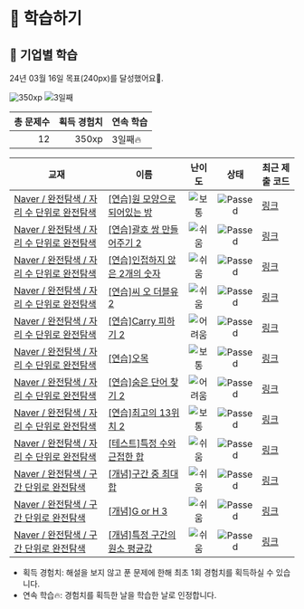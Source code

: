 # 📖 학습하기

## 🚀 기업별 학습
24년 03월 16일 목표(240px)를 달성했어요🥳.

![350xp](https://img.shields.io/badge/EXP-350xp-%235cb85c.svg?for-the-badge)
![3일째](https://img.shields.io/badge/연속학습-3일째-%23E34F26.svg?for-the-badge)

|총 문제수|획득 경험치|연속 학습|
|---:|---:|---|
12|350xp|3일째🔥|

|교재|이름|난이도|상태|최근 제출 코드|
|---|---|:---:|:---:|---|
|[Naver / 완전탐색 / 자리 수 단위로 완전탐색](https://www.codetree.ai/missions?missionId=14)|[[연습]원 모양으로 되어있는 방](https://www.codetree.ai/missions/14/problems/a-room-in-a-circle)|![보통][medium]|![Passed][passed]|[링크](https://github.com/ryulkim/codetree-TILs/blob/main/240316/%EC%9B%90%20%EB%AA%A8%EC%96%91%EC%9C%BC%EB%A1%9C%20%EB%90%98%EC%96%B4%EC%9E%88%EB%8A%94%20%EB%B0%A9/a-room-in-a-circle.cpp)|
|[Naver / 완전탐색 / 자리 수 단위로 완전탐색](https://www.codetree.ai/missions?missionId=14)|[[연습]괄호 쌍 만들어주기 2](https://www.codetree.ai/missions/14/problems/pair-parentheses-2)|![쉬움][easy]|![Passed][passed]|[링크](https://github.com/ryulkim/codetree-TILs/blob/main/240316/%EA%B4%84%ED%98%B8%20%EC%8C%8D%20%EB%A7%8C%EB%93%A4%EC%96%B4%EC%A3%BC%EA%B8%B0%202/pair-parentheses-2.cpp)|
|[Naver / 완전탐색 / 자리 수 단위로 완전탐색](https://www.codetree.ai/missions?missionId=14)|[[연습]인접하지 않은 2개의 숫자](https://www.codetree.ai/missions/14/problems/two-non-adjacent-numbers)|![쉬움][easy]|![Passed][passed]|[링크](https://github.com/ryulkim/codetree-TILs/blob/main/240316/%EC%9D%B8%EC%A0%91%ED%95%98%EC%A7%80%20%EC%95%8A%EC%9D%80%202%EA%B0%9C%EC%9D%98%20%EC%88%AB%EC%9E%90/two-non-adjacent-numbers.cpp)|
|[Naver / 완전탐색 / 자리 수 단위로 완전탐색](https://www.codetree.ai/missions?missionId=14)|[[연습]씨 오 더블유 2](https://www.codetree.ai/missions/14/problems/c-o-w-2)|![쉬움][easy]|![Passed][passed]|[링크](https://github.com/ryulkim/codetree-TILs/blob/main/240316/%EC%94%A8%20%EC%98%A4%20%EB%8D%94%EB%B8%94%EC%9C%A0%202/c-o-w-2.cpp)|
|[Naver / 완전탐색 / 자리 수 단위로 완전탐색](https://www.codetree.ai/missions?missionId=14)|[[연습]Carry 피하기 2](https://www.codetree.ai/missions/14/problems/escaping-carry-2)|![어려움][hard]|![Passed][passed]|[링크](https://github.com/ryulkim/codetree-TILs/blob/main/240316/Carry%20%ED%94%BC%ED%95%98%EA%B8%B0%202/escaping-carry-2.cpp)|
|[Naver / 완전탐색 / 자리 수 단위로 완전탐색](https://www.codetree.ai/missions?missionId=14)|[[연습]오목](https://www.codetree.ai/missions/14/problems/O-mok)|![보통][medium]|![Passed][passed]|[링크](https://github.com/ryulkim/codetree-TILs/blob/main/240316/%EC%98%A4%EB%AA%A9/O-mok.cpp)|
|[Naver / 완전탐색 / 자리 수 단위로 완전탐색](https://www.codetree.ai/missions?missionId=14)|[[연습]숨은 단어 찾기 2](https://www.codetree.ai/missions/14/problems/find-hidden-words-2)|![어려움][hard]|![Passed][passed]|[링크](https://github.com/ryulkim/codetree-TILs/blob/main/240316/%EC%88%A8%EC%9D%80%20%EB%8B%A8%EC%96%B4%20%EC%B0%BE%EA%B8%B0%202/find-hidden-words-2.cpp)|
|[Naver / 완전탐색 / 자리 수 단위로 완전탐색](https://www.codetree.ai/missions?missionId=14)|[[연습]최고의 13위치 2](https://www.codetree.ai/missions/14/problems/best-place-of-13-2)|![보통][medium]|![Passed][passed]|[링크](https://github.com/ryulkim/codetree-TILs/blob/main/240316/%EC%B5%9C%EA%B3%A0%EC%9D%98%2013%EC%9C%84%EC%B9%98%202/best-place-of-13-2.cpp)|
|[Naver / 완전탐색 / 자리 수 단위로 완전탐색](https://www.codetree.ai/missions?missionId=14)|[[테스트]특정 수와 근접한 합](https://www.codetree.ai/missions/14/problems/sum-close-to-particular-number)|![쉬움][easy]|![Passed][passed]|[링크](https://github.com/ryulkim/codetree-TILs/blob/main/240316/%ED%8A%B9%EC%A0%95%20%EC%88%98%EC%99%80%20%EA%B7%BC%EC%A0%91%ED%95%9C%20%ED%95%A9/sum-close-to-particular-number.cpp)|
|[Naver / 완전탐색 / 구간 단위로 완전탐색](https://www.codetree.ai/missions?missionId=14)|[[개념]구간 중 최대 합](https://www.codetree.ai/missions/14/problems/max-sum-of-subarray)|![쉬움][easy]|![Passed][passed]|[링크](https://github.com/ryulkim/codetree-TILs/blob/main/240316/%EA%B5%AC%EA%B0%84%20%EC%A4%91%20%EC%B5%9C%EB%8C%80%20%ED%95%A9/max-sum-of-subarray.cpp)|
|[Naver / 완전탐색 / 구간 단위로 완전탐색](https://www.codetree.ai/missions?missionId=14)|[[개념]G or H 3](https://www.codetree.ai/missions/14/problems/G-or-H-3)|![쉬움][easy]|![Passed][passed]|[링크](https://github.com/ryulkim/codetree-TILs/blob/main/240316/G%20or%20H%203/G-or-H-3.cpp)|
|[Naver / 완전탐색 / 구간 단위로 완전탐색](https://www.codetree.ai/missions?missionId=14)|[[개념]특정 구간의 원소 평균값](https://www.codetree.ai/missions/14/problems/elemental-mean-value-for-a-particular-interval)|![쉬움][easy]|![Passed][passed]|[링크](https://github.com/ryulkim/codetree-TILs/blob/main/240316/%ED%8A%B9%EC%A0%95%20%EA%B5%AC%EA%B0%84%EC%9D%98%20%EC%9B%90%EC%86%8C%20%ED%8F%89%EA%B7%A0%EA%B0%92/elemental-mean-value-for-a-particular-interval.cpp)|


* 획득 경험치: 해설을 보지 않고 푼 문제에 한해 최초 1회 경험치를 획득하실 수 있습니다.
* 연속 학습🔥: 경험치를 획득한 날을 학습한 날로 인정합니다.










[b5]: https://img.shields.io/badge/Bronze_5-%235D3E31.svg
[b4]: https://img.shields.io/badge/Bronze_4-%235D3E31.svg
[b3]: https://img.shields.io/badge/Bronze_3-%235D3E31.svg
[b2]: https://img.shields.io/badge/Bronze_2-%235D3E31.svg
[b1]: https://img.shields.io/badge/Bronze_1-%235D3E31.svg
[s5]: https://img.shields.io/badge/Silver_5-%23394960.svg
[s4]: https://img.shields.io/badge/Silver_4-%23394960.svg
[s3]: https://img.shields.io/badge/Silver_3-%23394960.svg
[s2]: https://img.shields.io/badge/Silver_2-%23394960.svg
[s1]: https://img.shields.io/badge/Silver_1-%23394960.svg
[g5]: https://img.shields.io/badge/Gold_5-%23FFC433.svg
[g4]: https://img.shields.io/badge/Gold_4-%23FFC433.svg
[g3]: https://img.shields.io/badge/Gold_3-%23FFC433.svg
[g2]: https://img.shields.io/badge/Gold_2-%23FFC433.svg
[g1]: https://img.shields.io/badge/Gold_1-%23FFC433.svg
[p5]: https://img.shields.io/badge/Platinum_5-%2376DDD8.svg
[p4]: https://img.shields.io/badge/Platinum_4-%2376DDD8.svg
[p3]: https://img.shields.io/badge/Platinum_3-%2376DDD8.svg
[p2]: https://img.shields.io/badge/Platinum_2-%2376DDD8.svg
[p1]: https://img.shields.io/badge/Platinum_1-%2376DDD8.svg
[passed]: https://img.shields.io/badge/Passed-%23009D27.svg
[failed]: https://img.shields.io/badge/Failed-%23D24D57.svg
[easy]: https://img.shields.io/badge/쉬움-%235cb85c.svg?for-the-badge
[medium]: https://img.shields.io/badge/보통-%23FFC433.svg?for-the-badge
[hard]: https://img.shields.io/badge/어려움-%23D24D57.svg?for-the-badge